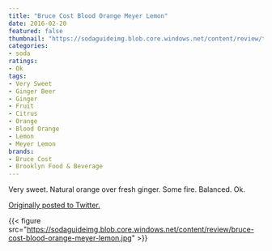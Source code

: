 ```yaml
---
title: "Bruce Cost Blood Orange Meyer Lemon"
date: 2016-02-20
featured: false
thumbnail: "https://sodaguideimg.blob.core.windows.net/content/review/thumbs/bruce-cost-blood-orange-meyer-lemon.jpg"
categories:
- soda
ratings:
- Ok
tags:
- Very Sweet
- Ginger Beer
- Ginger
- Fruit
- Citrus
- Orange
- Blood Orange
- Lemon
- Meyer Lemon
brands:
- Bruce Cost
- Brooklyn Food & Beverage
---
```


Very sweet. Natural orange over fresh ginger. Some fire. Balanced. Ok.

[Originally posted to Twitter.](https://twitter.com/Cavorter/status/701129013876555777)

{{< figure src="https://sodaguideimg.blob.core.windows.net/content/review/bruce-cost-blood-orange-meyer-lemon.jpg" >}}

